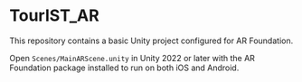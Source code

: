 # TourIST_AR

This repository contains a basic Unity project configured for AR Foundation.

Open `Scenes/MainARScene.unity` in Unity 2022 or later with the AR Foundation
package installed to run on both iOS and Android.
